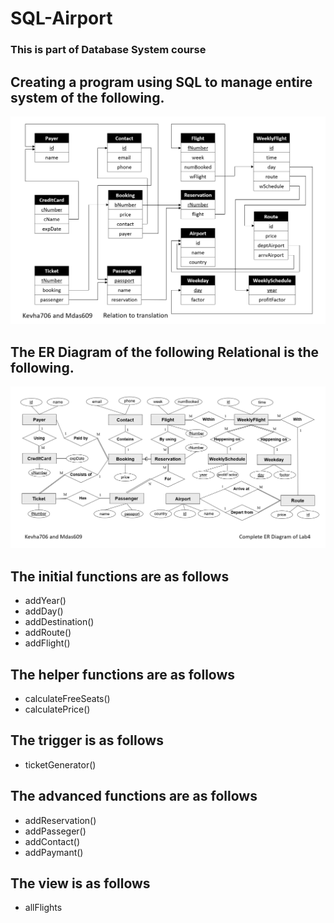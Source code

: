 # SQL-Airport

### **This is part of Database System course**

## Creating a program using SQL to manage entire system of the following.

![RD](./RelationalDatabase.PNG)

## The ER Diagram of the following Relational is the following.

![ER](./ERDiagram.PNG)

## The initial functions are as follows

-	addYear()
-	addDay()
-	addDestination()
-	addRoute()
-	addFlight()

## The helper functions are as follows

-	calculateFreeSeats()
-	calculatePrice()

## The trigger is as follows

-	ticketGenerator()

## The advanced functions are as follows

-	addReservation()
-	addPasseger()
-	addContact()
-	addPaymant()

## The view is as follows

-	allFlights